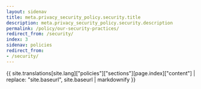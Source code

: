 ```yaml
---
layout: sidenav
title: meta.privacy_security_policy.security.title
description: meta.privacy_security_policy.security.description
permalink: /policy/our-security-practices/
redirect_from: /security/
index: 3
sidenav: policies
redirect_from:
- /security/
---
```


{{ site.translations[site.lang]["policies"]["sections"][page.index]["content"] | replace: "site.baseurl", site.baseurl | markdownify }}
